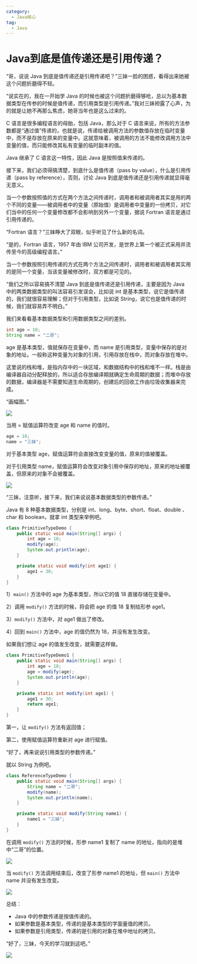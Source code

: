 ```yaml
---
category:
  - Java核心
tag:
  - Java
---
```


# Java到底是值传递还是引用传递？

“哥，说说 Java 到底是值传递还是引用传递吧？”三妹一脸的困惑，看得出来她被这个问题折磨得不轻。

“说实在的，我在一开始学 Java 的时候也被这个问题折磨得够呛，总以为基本数据类型在传参的时候是值传递，而引用类型是引用传递。”我对三妹袒露了心声，为的就是让她不再那么焦虑，她哥当年也是这么过来的。

 C 语言是很多编程语言的母胎，包括 Java，那么对于 C 语言来说，所有的方法参数都是“通过值”传递的，也就是说，传递给被调用方法的参数值存放在临时变量中，而不是存放在原来的变量中。这就意味着，被调用的方法不能修改调用方法中变量的值，而只能修改其私有变量的临时副本的值。

Java 继承了 C 语言这一特性，因此 Java 是按照值来传递的。

接下来，我们必须得搞清楚，到底什么是值传递（pass by value），什么是引用传递（pass by reference），否则，讨论 Java 到底是值传递还是引用传递就显得毫无意义。

当一个参数按照值的方式在两个方法之间传递时，调用者和被调用者其实是用的两个不同的变量——被调用者中的变量（原始值）是调用者中变量的一份拷贝，对它们当中的任何一个变量修改都不会影响到另外一个变量，据说 Fortran 语言是通过引用传递的。

“Fortran 语言？”三妹睁大了双眼，似乎听见了什么新的名词。

“是的，Fortran 语言，1957 年由 IBM 公司开发，是世界上第一个被正式采用并流传至今的高级编程语言。”

当一个参数按照引用传递的方式在两个方法之间传递时，调用者和被调用者其实用的是同一个变量，当该变量被修改时，双方都是可见的。

“我们之所以容易搞不清楚 Java 到底是值传递还是引用传递，主要是因为 Java 中的两类数据类型的叫法容易引发误会，比如说 int 是基本类型，说它是值传递的，我们就很容易理解；但对于引用类型，比如说 String，说它也是值传递的时候，我们就容易弄不明白。”

我们来看看基本数据类型和引用数据类型之间的差别。

```java
int age = 18;
String name = "二哥";
```

age 是基本类型，值就保存在变量中，而 name 是引用类型，变量中保存的是对象的地址。一般称这种变量为对象的引用，引用存放在栈中，而对象存放在堆中。

这里说的栈和堆，是指内存中的一块区域，和数据结构中的栈和堆不一样。栈是由编译器自动分配释放的，所以适合存放编译期就确定生命周期的数据；而堆中存放的数据，编译器是不需要知道生命周期的，创建后的回收工作由垃圾收集器来完成。

“画幅图。”

![](http://cdn.tobebetterjavaer.com/tobebetterjavaer/images/core-points/pass-by-value-01.png)

当用 = 赋值运算符改变 age 和 name 的值时。

```java
age = 16;
name = "三妹";
```

对于基本类型 age，赋值运算符会直接改变变量的值，原来的值被覆盖。

对于引用类型 name，赋值运算符会改变对象引用中保存的地址，原来的地址被覆盖，但原来的对象不会被覆盖。

![](http://cdn.tobebetterjavaer.com/tobebetterjavaer/images/core-points/pass-by-value-02.png)

“三妹，注意听，接下来，我们来说说基本数据类型的参数传递。”

Java 有 8 种基本数据类型，分别是 int、long、byte、short、float、double 、char 和 boolean，就拿 int 类型来举例吧。

```java
class PrimitiveTypeDemo {
    public static void main(String[] args) {
        int age = 18;
        modify(age);
        System.out.println(age);
    }

    private static void modify(int age1) {
        age1 = 30;
    }
}
```

1）`main()` 方法中的 age 为基本类型，所以它的值 18 直接存储在变量中。

2）调用 `modify()` 方法的时候，将会把 age 的值 18 复制给形参 age1。

3）`modify()` 方法中，对 age1  做出了修改。

4）回到 `main()` 方法中，age 的值仍然为 18，并没有发生改变。

如果我们想让 age 的值发生改变，就需要这样做。

```java
class PrimitiveTypeDemo1 {
    public static void main(String[] args) {
        int age = 18;
        age = modify(age);
        System.out.println(age);
    }

    private static int modify(int age1) {
        age1 = 30;
        return age1;
    }
}
```

第一，让 `modify()` 方法有返回值；

第二，使用赋值运算符重新对 age 进行赋值。

“好了，再来说说引用类型的参数传递。”

就以 String 为例吧。

```java
class ReferenceTypeDemo {
    public static void main(String[] args) {
        String name = "二哥";
        modify(name);
        System.out.println(name);
    }

    private static void modify(String name1) {
        name1 = "三妹";
    }
}
```

在调用 `modify()` 方法的时候，形参 name1 复制了 name 的地址，指向的是堆中“二哥”的位置。

![](http://cdn.tobebetterjavaer.com/tobebetterjavaer/images/core-points/pass-by-value-03.png)

当 `modify()` 方法调用结束后，改变了形参 name1 的地址，但 `main()` 方法中 name 并没有发生改变。

![](http://cdn.tobebetterjavaer.com/tobebetterjavaer/images/core-points/pass-by-value-04.png)

总结：

- Java 中的参数传递是按值传递的。
- 如果参数是基本类型，传递的是基本类型的字面量值的拷贝。
- 如果参数是引用类型，传递的是引用的对象在堆中地址的拷贝。

“好了，三妹，今天的学习就到这吧。”



![](http://cdn.tobebetterjavaer.com/tobebetterjavaer/images/xingbiaogongzhonghao.png)

